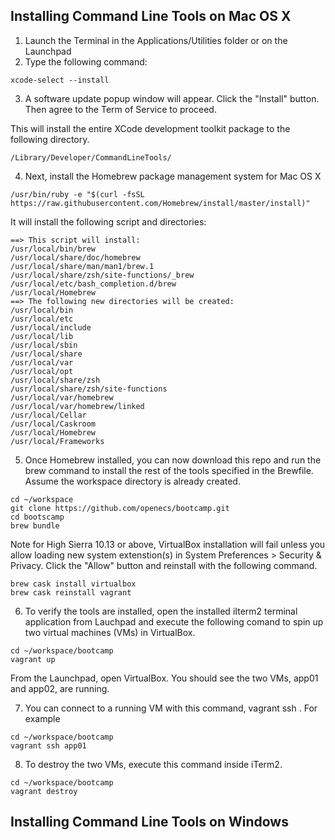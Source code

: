 ## Installing Command Line Tools on Mac OS X

1. Launch the Terminal in the Applications/Utilities folder or on the Launchpad
2. Type the following command:

```
xcode-select --install
```

3. A software update popup window will appear. Click the "Install" button. Then agree to the Term of Service to proceed.

This will install the entire XCode development toolkit package to the following directory.
```
/Library/Developer/CommandLineTools/
```
4. Next, install the Homebrew package management system for Mac OS X
```
/usr/bin/ruby -e "$(curl -fsSL https://raw.githubusercontent.com/Homebrew/install/master/install)"
```

It will install the following script and directories:
```
==> This script will install:
/usr/local/bin/brew
/usr/local/share/doc/homebrew
/usr/local/share/man/man1/brew.1
/usr/local/share/zsh/site-functions/_brew
/usr/local/etc/bash_completion.d/brew
/usr/local/Homebrew
==> The following new directories will be created:
/usr/local/bin
/usr/local/etc
/usr/local/include
/usr/local/lib
/usr/local/sbin
/usr/local/share
/usr/local/var
/usr/local/opt
/usr/local/share/zsh
/usr/local/share/zsh/site-functions
/usr/local/var/homebrew
/usr/local/var/homebrew/linked
/usr/local/Cellar
/usr/local/Caskroom
/usr/local/Homebrew
/usr/local/Frameworks
```
5. Once Homebrew installed, you can now download this repo and run the brew command to install the rest of the tools specified in the Brewfile. Assume the workspace directory is already created.
```
cd ~/workspace
git clone https://github.com/openecs/bootcamp.git
cd bootscamp
brew bundle
```
Note for High Sierra 10.13 or above, VirtualBox installation will fail unless you allow loading new system extenstion(s) in System Preferences > Security & Privacy. Click the "Allow" button and reinstall with the following command.
```
brew cask install virtualbox
brew cask reinstall vagrant
```

6. To verify the tools are installed, open the installed iIterm2 terminal application from Lauchpad and execute the following comand to spin up two virtual machines (VMs) in VirtualBox.
```
cd ~/workspace/bootcamp
vagrant up
```
From the Launchpad, open VirtualBox. You should see the two VMs, app01 and app02, are running.

7. You can connect to a running VM with this command, vagrant ssh <hostname>. For example
```
cd ~/workspace/bootcamp
vagrant ssh app01
```
8. To destroy the two VMs, execute this command inside iTerm2.
```
cd ~/workspace/bootcamp
vagrant destroy
```


## Installing Command Line Tools on Windows


